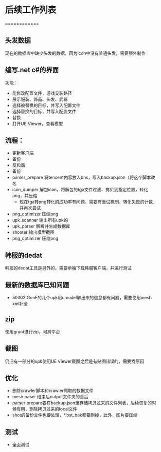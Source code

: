 # 后续工作列表
============
## 头发数据
现在的数据库中缺少头发的数据，因为icon中没有普通头发，需要额外制作

## 编写.net c\#的界面
功能：

* 能修改配置文件，游戏安装路径
* 展示服装、饰品、头发、武器
* 选择被替换的目标，并写入配置文件
* 选择替换的目标，并写入配置文件
* 替换
* 打开UE Viewer，查看模型

## 流程：
* 更新客户端
* 备份
* 反和谐
* 备份
* parser_prepare 将tencent内容放入bns，写入backup.json（将这个脚本改名
* icon_dumper 解包icon，将解包的tga文件过滤、拷贝到指定位置，转化png，并压缩
    * 现在tga转png转化的成功率有问题，需要有重试机制，转化失败的计数，并再次尝试
* png_optimizer 压缩png
* upk_scanner 输出所有upk的
* upk_parser 解析并生成数据库
* shooter 输出模型截图
* png_optimizer 压缩png

## 韩服的dedat
韩服的dedat工具是另外的，需要单独下载韩服客户端，并进行测试

## 最新的数据库已知问题
* 50002 GonF的几个upk用umodel解出来的信息都有问题，需要使用mesh xml补全

## zip
使用grunt进行zip，可跨平台

## 截图
仍旧有一部分的upk使用UE Viewer截图之后是有贴图错误的，需要找原因

## 优化
* 删除crawler脚本和crawler爬取的数据文件
* mesh paser 结束后output文件夹的善后
* parser prepare要在backup.json里存储拷贝过来的文件列表，后续恢复的时候有用，删除拷贝过来的local文件
* shot的备份文件也要处理，*.bst_bak都要删掉，此外，图片要压缩

## 测试
* 全面测试
